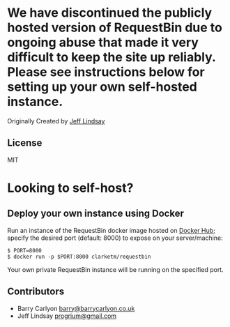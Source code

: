 # We have discontinued the publicly hosted version of RequestBin due to ongoing abuse that made it very difficult to keep the site up reliably. Please see instructions below for setting up your own self-hosted instance.

Originally Created by [Jeff Lindsay](http://progrium.com)

License
-------
MIT


Looking to self-host?
=====================

## Deploy your own instance using Docker

Run an instance of the RequestBin docker image hosted on [Docker Hub](https://hub.docker.com/r/clarketm/requestbin/); specify the desired port (default: 8000) to expose on your server/machine: 

```
$ PORT=8000
$ docker run -p $PORT:8000 clarketm/requestbin
```

Your own private RequestBin instance will be running on the specified port.


Contributors
------------
 * Barry Carlyon <barry@barrycarlyon.co.uk>
 * Jeff Lindsay <progrium@gmail.com>

